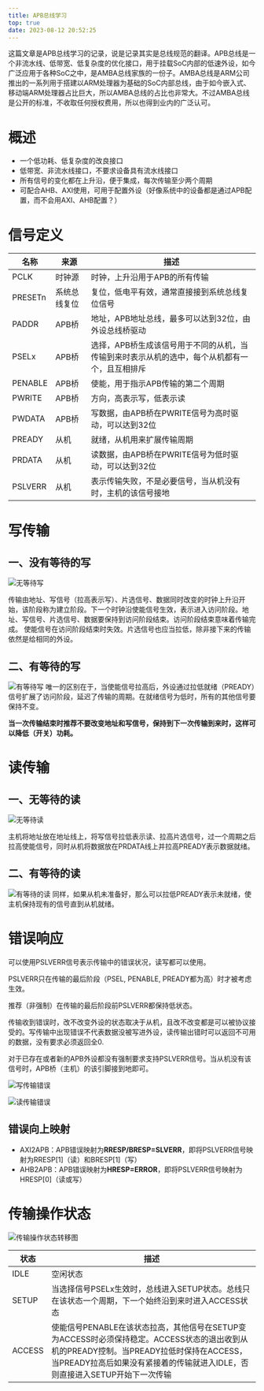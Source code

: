 ```yaml
---
title: APB总线学习
top: true
date: 2023-08-12 20:52:25
---
```

这篇文章是APB总线学习的记录，说是记录其实是总线规范的翻译。APB总线是一个非流水线、低带宽、低复杂度的优化接口，用于挂载SoC内部的低速外设，如今广泛应用于各种SoC之中，是AMBA总线家族的一份子。AMBA总线是ARM公司推出的一系列用于搭建以ARM处理器为基础的SoC内部总线，由于如今嵌入式、移动端ARM处理器占比巨大，所以AMBA总线的占比也非常大。不过AMBA总线是公开的标准，不收取任何授权费用，所以也得到业内的广泛认可。
<!--more-->

# 概述
* 一个低功耗、低复杂度的改良接口
* 低带宽、非流水线接口，不要求设备具有流水线接口
* 所有信号的变化都在上升沿，便于集成，每次传输至少两个周期
* 可配合AHB、AXI使用，可用于配置外设（好像系统中的设备都是通过APB配置，而不会用AXI、AHB配置？）

# 信号定义
| 名称    | 来源         | 描述                                                                                          |
| ------- | ------------ | --------------------------------------------------------------------------------------------- |
| PCLK    | 时钟源       | 时钟，上升沿用于APB的所有传输                                                                 |
| PRESETn | 系统总线复位 | 复位，低电平有效，通常直接接到系统总线复位信号                                                |
| PADDR   | APB桥        | 地址，APB地址总线，最多可以达到32位，由外设总线桥驱动                                         |
| PSELx   | APB桥        | 选择，APB桥生成该信号用于不同的从机，当传输到来时表示从机的选中，每个从机都有一个，且互相排斥 |
| PENABLE | APB桥        | 使能，用于指示APB传输的第二个周期                                                             |
| PWRITE  | APB桥        | 方向，高表示写，低表示读                                                                      |
| PWDATA  | APB桥        | 写数据，由APB桥在PWRITE信号为高时驱动，可以达到32位                                           |
| PREADY  | 从机         | 就绪，从机用来扩展传输周期                                                                    |
| PRDATA  | 从机         | 读数据，由APB桥在PWRITE信号为低时驱动，可以达到32位                                           |
| PSLVERR | 从机         | 表示传输失败，不是必要信号，当从机没有时，主机的该信号接地                                    |

# 写传输
## 一、没有等待的写
![无等待写](/img/APB/APB%E6%97%A0%E7%AD%89%E5%BE%85%E5%86%99.png "无等待写")

传输由地址、写信号（拉高表示写）、片选信号、数据同时改变的时钟上升沿开始，该阶段称为建立阶段。下一个时钟沿使能信号生效，表示进入访问阶段。地址、写信号、片选信号、数据要保持到访问阶段结束。访问阶段结束意味着传输完成。
使能信号在访问阶段结束时失效。片选信号也应当拉低，除非接下来的传输依然是给相同的外设。

## 二、有等待的写
![有等待写](/img/APB/APB%E6%9C%89%E7%AD%89%E5%BE%85%E5%86%99.png "有等待写")
唯一的区别在于，当使能信号拉高后，外设通过拉低就绪（PREADY）信号扩展了访问阶段，延迟了传输的周期。在就绪信号为低时，所有的其他信号要保持不变。

**当一次传输结束时推荐不要改变地址和写信号，保持到下一次传输到来时，这样可以降低（开关）功耗。**

# 读传输
## 一、无等待的读
![无等待读](/img/APB/APB%E6%97%A0%E7%AD%89%E5%BE%85%E8%AF%BB.png "无等待读")

主机将地址放在地址线上，将写信号拉低表示读、拉高片选信号，过一个周期之后拉高使能信号，同时从机将数据放在PRDATA线上并拉高PREADY表示数据就绪。

## 二、有等待的读
![有等待的读](/img/APB/APB%E6%9C%89%E7%AD%89%E5%BE%85%E8%AF%BB.png "有等待的读")
同样，如果从机未准备好，那么可以拉低PREADY表示未就绪，使主机保持现有的信号直到从机就绪。

# 错误响应

可以使用PSLVERR信号表示传输中的错误状况，读写都可以使用。

PSLVERR只在传输的最后阶段（PSEL, PENABLE, PREADY都为高）时才被考虑生效。

推荐（非强制）在传输的最后阶段前PSLVERR都保持低状态。

传输收到错误时，改不改变外设的状态取决于从机，且改不改变都是可以被协议接受的。写传输中出现错误不代表数据没被写进外设，读传输出错时可以返回不可用的数据，没有要求必须返回全0.

对于已存在或者新的APB外设都没有强制要求支持PSLVERR信号。当从机没有该信号时，APB桥（主机）的该引脚接到地即可。

![写传输错误](/img/APB/%E5%86%99%E4%BC%A0%E8%BE%93%E9%94%99%E8%AF%AF.png "写传输错误")

![读传输错误](/img/APB/%E8%AF%BB%E4%BC%A0%E8%BE%93%E9%94%99%E8%AF%AF.png "读传输错误")

## 错误向上映射
* AXI2APB：APB错误映射为**RRESP/BRESP=SLVERR**，即将PSLVERR信号映射为RRESP\[1\]（读）和BRESP\[1\]（写）
* AHB2APB：APB错误映射为**HRESP=ERROR**，即将PSLVERR信号映射为HRESP\[0\]（读或写）

# 传输操作状态
![传输操作状态转移图](/img/APB/%E4%BC%A0%E8%BE%93%E6%93%8D%E4%BD%9C%E7%8A%B6%E6%80%81%E8%BD%AC%E7%A7%BB%E5%9B%BE.png "传输操作状态转移图")

| 状态   | 描述                                                                                                                                                                                                                  |
| ------ | --------------------------------------------------------------------------------------------------------------------------------------------------------------------------------------------------------------------- |
| IDLE   | 空闲状态                                                                                                                                                                                                              |
| SETUP  | 当选择信号PSELx生效时，总线进入SETUP状态。总线只在该状态一个周期，下一个始终沿到来时进入ACCESS状态                                                                                                                    |
| ACCESS | 使能信号PENABLE在该状态拉高，其他信号在SETUP变为ACCESS时必须保持稳定。ACCESS状态的退出收到从机的PREADY控制。当PREADY拉低时保持在ACCESS，当PREADY拉高后如果没有紧接着的传输就进入IDLE，否则直接进入SETUP开始下一次传输 |
